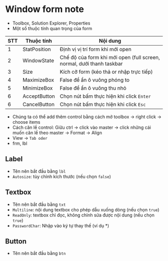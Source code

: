 # Window form note
- Toolbox, Solution Explorer, Properties
- Một số thuộc tính quan trọng của form  

|  STT |   Thuộc tính   |  Nội dung |
|------|----------------|-----------|
|   1   |   StatPosition    |   Định vị vị trí form khi mới open |  
|   2   |   WindowState     |   Chế độ của form khi mới open (full screen, normal, dưới thanh taskbar|  
|   3   |   Size            |   Kích cỡ form (kéo thả or nhập trực tiếp) |
|   4   |   MaximizeBox     |   False để ẩn ô vuông phóng to     |
|   5   |   MinimizeBox     |   False để ẩn ô vuông thu nhỏ |
|   6   |   AcceptButton    |   Chọn nút bấm thực hiện khi click `Enter` |
|   6   |   CancelButton    |   Chọn nút bấm thực hiện khi click `Esc` |
 
- Chúng ta có thể add thêm control bằng cách mở toolbox -> right click -> choose items
- Cách căn lề control: Giữu ctrl -> click vào master -> click những cái muốn căn lề theo master -> Format -> Align 
- View -> `Tab oder`
- frm, lbl

## Label
- Tên nên bắt đầu bằng `lbl`
- `Autosize`: tùy chỉnh kích thước (nếu chọn `false`)

## Textbox
- Tên nên bắt đầu bằng `txt`
- `Multiline`: nội dung textbox cho phép dẫu xuống dòng (nếu chọn `true`)
- `ReadOnly`: textbox chỉ đọc, không chỉnh sửa được nội dung (nếu chọn `true`)
- `PasswordChar`: Nhập vào ký tự thay thế (ví dụ *)

## Button
- Tên nên bắt đầu bằng `btn`
